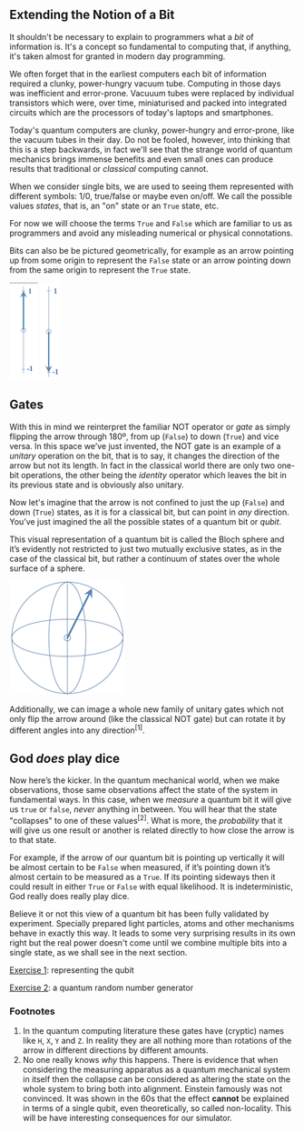 ## Extending the Notion of a Bit

It shouldn't be necessary to explain to programmers what a *bit* of information is. It's a concept so fundamental to computing that, if anything, it's taken almost for granted in modern day programming.

We often forget that in the earliest computers each bit of information required a clunky, power-hungry vacuum tube. Computing in those days was inefficient and error-prone. Vacuuum tubes were replaced by individual transistors which were, over time, miniaturised and packed into integrated circuits which are the processors of today's laptops and smartphones.

Today's quantum computers are clunky, power-hungry and error-prone, like the vacuum tubes in their day. Do not be fooled, however, into thinking that this is a step backwards, in fact we'll see that the strange world of quantum mechanics brings immense benefits and even small ones can produce results that traditional or *classical* computing cannot.

When we consider single bits, we are used to seeing them represented with different symbols: 1/0, true/false or maybe even on/off. We call the possible values *states*, that is, an "on" state or an `True` state, etc.

For now we will choose the terms `True` and `False` which are familiar to us as programmers and avoid any misleading numerical or physical connotations.

Bits can also be be pictured geometrically, for example as an arrow pointing up from some origin to represent the `False` state or an arrow pointing down from the same origin to represent the `True` state.
 
![True](true.png)  ![False](false.png)

## Gates

With this in mind we reinterpret the familiar NOT operator or *gate* as simply flipping the arrow through 180º, from up (`False`) to down (`True`) and vice versa. In this space we’ve just invented, the NOT gate is an example of a *unitary* operation on the bit, that is to say, it changes the direction of the arrow but not its length. In fact in the classical world there are only two one-bit operations, the other being the *identity* operator which leaves the bit in its previous state and is obviously also unitary.

Now let's imagine that the arrow is not confined to just the up (`False`) and down (`True`) states, as it is for a classical bit, but can point in *any* direction. You’ve just imagined the all the possible states of a quantum bit or *qubit*.

This visual representation of a quantum bit is called the Bloch sphere and it’s evidently not restricted to just two mutually exclusive states, as in the case of the classical bit, but rather a continuum of states over the whole surface of a sphere.

![Bloch sphere](bloch-sphere.png)

Additionally, we can image a whole new family of unitary gates which not only flip the arrow around (like the classical NOT gate) but can rotate it by different angles into any direction<sup>[1]</sup>.

## God *does* play dice

Now here’s the kicker. In the quantum mechanical world, when we make observations, those same observations affect the state of the system in fundamental ways. In this case, when we *measure* a quantum bit it will give us `true` or `false`, *never* anything in between. You will hear that the state "collapses" to one of these values<sup>[2]</sup>. What is more, the *probability* that it will give us one result or another is related directly to how close the arrow is to that state.

For example, if the arrow of our quantum bit is pointing up vertically it will be almost certain to be `False` when measured, if it’s pointing down it’s almost certain to be measured as a `True`. If its pointing sideways then it could result in either `True` or `False` with equal likelihood. It is indeterministic, God really does really play dice.

Believe it or not this view of a quantum bit has been fully validated by experiment. Specially prepared light particles, atoms and other mechanisms behave in exactly this way. It leads to some very surprising results in its own right but the real power doesn't come until we combine multiple bits into a single state, as we shall see in the next section.

[Exercise 1](ex01%20-%20representing%20the%20qubit.md): representing the qubit

[Exercise 2](ex02%20-%20a%20quantum%20random%20number%20generator.md): a quantum random number generator

### Footnotes

1. In the quantum computing literature these gates have (cryptic) names like `H`, `X`, `Y` and `Z`. In reality they are all nothing more than rotations of the arrow in different directions by different amounts.
2. No one really knows *why* this happens. There is evidence that when considering the measuring apparatus as a quantum mechanical system in itself then the collapse can be considered as altering the state on the whole system to bring both into alignment. Einstein famously was not convinced. It was shown in the 60s that the effect **cannot** be explained in terms of a single qubit, even theoretically, so called non-locality. This will be have interesting consequences for our simulator.

